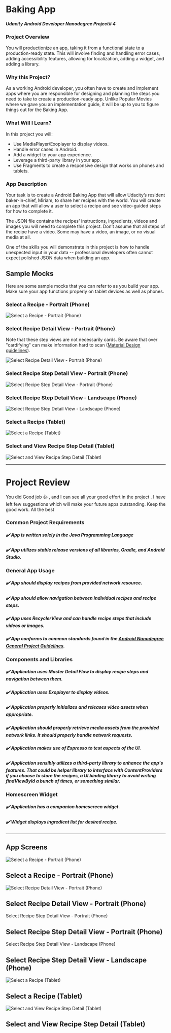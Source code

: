 # Baking App
#### _Udacity Android Developer Nanodegree Project# 4_

### Project Overview
You will productionize an app, taking it from a functional state to a production-ready state. This will involve finding and handling error cases, adding accessibility features, allowing for localization, adding a widget, and adding a library.

### Why this Project?
As a working Android developer, you often have to create and implement apps where you are responsible for designing and planning the steps you need to take to create a production-ready app. Unlike Popular Movies where we gave you an implementation guide, it will be up to you to figure things out for the Baking App.

### What Will I Learn?
In this project you will:

- Use MediaPlayer/Exoplayer to display videos.
- Handle error cases in Android.
- Add a widget to your app experience.
- Leverage a third-party library in your app.
- Use Fragments to create a responsive design that works on phones and tablets.

### App Description
Your task is to create a Android Baking App that will allow Udacity’s resident baker-in-chief, Miriam, to share her recipes with the world. You will create an app that will allow a user to select a recipe and see video-guided steps for how to complete it.

The JSON file contains the recipes' instructions, ingredients, videos and images you will need to complete this project. Don’t assume that all steps of the recipe have a video. Some may have a video, an image, or no visual media at all.

One of the skills you will demonstrate in this project is how to handle unexpected input in your data -- professional developers often cannot expect polished JSON data when building an app.

## Sample Mocks
Here are some sample mocks that you can refer to as you build your app. Make sure your app functions properly on tablet devices as well as phones.

### Select a Recipe - Portrait (Phone)
![Select a Recipe - Portrait (Phone)](https://github.com/hmhamza/udacity-android-developer-nanodegree-p4-baking-app/blob/master/Sample%20Mocks/Select%20a%20Recipe%20-%20Portrait%20(Phone).png)
### Select Recipe Detail View - Portrait (Phone)
Note that these step views are not necessarily cards. Be aware that over "cardifying" can make information hard to scan ([Material Design guidelines](https://material.io/design/components/cards.html#cards%C2%ADusage)).

![Select Recipe Detail View - Portrait (Phone)](https://github.com/hmhamza/udacity-android-developer-nanodegree-p4-baking-app/blob/master/Sample%20Mocks/Select%20Recipe%20Detail%20View%20-%20Portrait%20(Phone).png)
### Select Recipe Step Detail View - Portrait (Phone)

![Select Recipe Step Detail View - Portrait (Phone)](https://github.com/hmhamza/udacity-android-developer-nanodegree-p4-baking-app/blob/master/Sample%20Mocks/Select%20Recipe%20Step%20Detail%20View%20-%20Portrait%20(Phone).png)
### Select Recipe Step Detail View - Landscape (Phone)

![Select Recipe Step Detail View - Landscape (Phone)](https://github.com/hmhamza/udacity-android-developer-nanodegree-p4-baking-app/blob/master/Sample%20Mocks/Select%20Recipe%20Step%20Detail%20View%20-%20Landscape%20(Phone).png)
### Select a Recipe (Tablet)

![Select a Recipe (Tablet)](https://github.com/hmhamza/udacity-android-developer-nanodegree-p4-baking-app/blob/master/Sample%20Mocks/Select%20a%20Recipe%20(Tablet).png)
### Select and View Recipe Step Detail (Tablet)

![Select and View Recipe Step Detail (Tablet)](https://github.com/hmhamza/udacity-android-developer-nanodegree-p4-baking-app/blob/master/Sample%20Mocks/Select%20and%20View%20Recipe%20Step%20Detail%20-%20(Tablet).png)

---

# Project Review

You did Good job :+1: , and I can see all your good effort in the project .
I have left few suggestions which will make your future apps outstanding.
Keep the good work. All the best

### Common Project Requirements
##### :heavy_check_mark: App is written solely in the Java Programming Language

##### :heavy_check_mark: App utilizes stable release versions of all libraries, Gradle, and Android Studio.

### General App Usage
##### :heavy_check_mark: App should display recipes from provided network resource.

##### :heavy_check_mark: App should allow navigation between individual recipes and recipe steps.

##### :heavy_check_mark: App uses RecyclerView and can handle recipe steps that include videos or images.

##### :heavy_check_mark: App conforms to common standards found in the [Android Nanodegree General Project Guidelines](http://udacity.github.io/android-nanodegree-guidelines/core.html).

### Components and Libraries

##### :heavy_check_mark: Application uses Master Detail Flow to display recipe steps and navigation between them.

##### :heavy_check_mark: Application uses Exoplayer to display videos.

##### :heavy_check_mark: Application properly initializes and releases video assets when appropriate.

##### :heavy_check_mark: Application should properly retrieve media assets from the provided network links. It should properly handle network requests.

##### :heavy_check_mark: Application makes use of Espresso to test aspects of the UI.

##### :heavy_check_mark: Application sensibly utilizes a third-party library to enhance the app's features. That could be helper library to interface with ContentProviders if you choose to store the recipes, a UI binding library to avoid writing findViewById a bunch of times, or something similar.

### Homescreen Widget
##### :heavy_check_mark: Application has a companion homescreen widget.

##### :heavy_check_mark: Widget displays ingredient list for desired recipe.
---

## App Screens

![Select a Recipe - Portrait (Phone)](https://github.com/hmhamza/udacity-android-developer-nanodegree-p4-baking-app/blob/master/App%20Screens/Select%20a%20Recipe%20-%20Portrait%20(Phone).jpg)
## Select a Recipe - Portrait (Phone)


![Select Recipe Detail View - Portrait (Phone)](https://github.com/hmhamza/udacity-android-developer-nanodegree-p4-baking-app/blob/master/App%20Screens/Select%20Recipe%20Detail%20View%20-%20Portrait%20(Phone).jpg)
## Select Recipe Detail View - Portrait (Phone)

Select Recipe Step Detail View - Portrait (Phone)
## Select Recipe Step Detail View - Portrait (Phone)


Select Recipe Step Detail View - Landscape (Phone)
## Select Recipe Step Detail View - Landscape (Phone)


![Select a Recipe (Tablet)](https://github.com/hmhamza/udacity-android-developer-nanodegree-p4-baking-app/blob/master/App%20Screens/Select%20a%20Recipe%20(Tablet).jpg)
## Select a Recipe (Tablet)


![Select and View Recipe Step Detail (Tablet)](https://github.com/hmhamza/udacity-android-developer-nanodegree-p4-baking-app/blob/master/App%20Screens/Select%20and%20View%20Recipe%20Step%20Detail%20(Tablet).jpg)
## Select and View Recipe Step Detail (Tablet)
